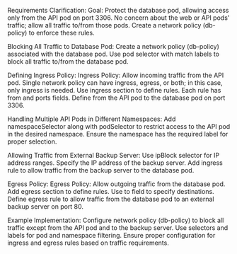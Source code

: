 Requirements Clarification:
    Goal: Protect the database pod, allowing access only from the API pod on port 3306.
    No concern about the web or API pods' traffic; allow all traffic to/from those pods.
    Create a network policy (db-policy) to enforce these rules.

Blocking All Traffic to Database Pod:
    Create a network policy (db-policy) associated with the database pod.
    Use pod selector with match labels to block all traffic to/from the database pod.

Defining Ingress Policy:
    Ingress Policy: Allow incoming traffic from the API pod.
    Single network policy can have ingress, egress, or both; in this case, only ingress is needed.
    Use ingress section to define rules.
    Each rule has from and ports fields.
    Define from the API pod to the database pod on port 3306.

Handling Multiple API Pods in Different Namespaces:
    Add namespaceSelector along with podSelector to restrict access to the API pod in the desired namespace.
    Ensure the namespace has the required label for proper selection.

Allowing Traffic from External Backup Server:
    Use ipBlock selector for IP address ranges.
    Specify the IP address of the backup server.
    Add ingress rule to allow traffic from the backup server to the database pod.

Egress Policy:
    Egress Policy: Allow outgoing traffic from the database pod.
    Add egress section to define rules.
    Use to field to specify destinations.
    Define egress rule to allow traffic from the database pod to an external backup server on port 80.

Example Implementation:
    Configure network policy (db-policy) to block all traffic except from the API pod and to the backup server.
    Use selectors and labels for pod and namespace filtering.
    Ensure proper configuration for ingress and egress rules based on traffic requirements.

